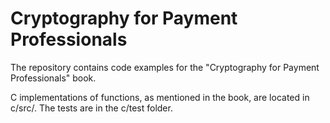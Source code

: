# Cryptography for Payment Professionals

The repository contains code examples for the "Cryptography for Payment Professionals" book.

C implementations of functions, as mentioned in the book, are located in c/src/. The tests are in the c/test folder.
